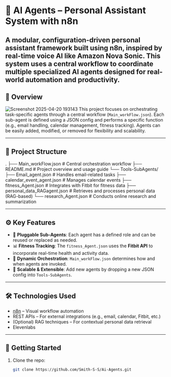 # 🤖 AI Agents – Personal Assistant System with n8n

A modular, configuration-driven personal assistant framework built using **n8n**, inspired by real-time voice AI like **Amazon Nova Sonic**. This system uses a central workflow to coordinate multiple specialized AI agents designed for real-world automation and productivity.
---

## 🧠 Overview
![Screenshot 2025-04-20 193143](https://github.com/user-attachments/assets/1d80aa14-1050-4223-87a6-12113779e940)
This project focuses on orchestrating task-specific agents through a central workflow (`Main_workFlow.json`). Each sub-agent is defined using a JSON config and performs a specific function (e.g., email handling, calendar management, fitness tracking). Agents can be easily added, modified, or removed for flexibility and scalability.

---

## 📂 Project Structure

.
├── Main_workFlow.json                 # Central orchestration workflow
├── README.md                         # Project overview and usage guide
└── Tools-SubAgents/
    ├── Email_agent.json              # Handles email-related tasks
    ├── calendar_event_agent.json     # Manages calendar events
    ├── fitness_Agent.json            # Integrates with Fitbit for fitness data
    ├── personal_data_RAGagent.json   # Retrieves and processes personal data (RAG-based)
    └── research_Agent.json           # Conducts online research and summarization

---

## ⚙️ Key Features

- 🧩 **Pluggable Sub-Agents**: Each agent has a defined role and can be reused or replaced as needed.
- 📊 **Fitness Tracking**: The `fitness_Agent.json` uses the **Fitbit API** to incorporate real-time health and activity data.
- 🔁 **Dynamic Orchestration**: `Main_workFlow.json` determines how and when agents are invoked.
- 🌱 **Scalable & Extensible**: Add new agents by dropping a new JSON config into `Tools-SubAgents`.

---

## 🛠 Technologies Used

- [n8n](https://n8n.io/) – Visual workflow automation
- REST APIs – For external integrations (e.g., email, calendar, Fitbit, etc.)
- (Optional) RAG techniques – For contextual personal data retrieval
- Elevenlabs

---

## 🚀 Getting Started

1. Clone the repo:
   ```bash
   git clone https://github.com/Smith-S-S/Ai-Agents.git
